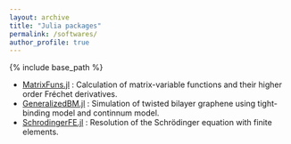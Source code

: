 ```yaml
---
layout: archive
title: "Julia packages"
permalink: /softwares/
author_profile: true
---
```


{% include base_path %}
* [MatrixFuns.jl](https://github.com/xuequan818/MatrixFuns.jl) : Calculation of matrix-variable functions and their higher order Fréchet derivatives.
* [GeneralizedBM.jl](https://github.com/xuequan818/GeneralizedBM.jl) : Simulation of twisted bilayer graphene using tight-binding model and continnum model.
* [SchrodingerFE.jl](https://github.com/dussong/SchrodingerFE.jl) : Resolution of the Schrödinger equation with finite elements.
